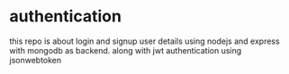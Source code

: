 # authentication
this repo is about login and signup user details using nodejs and express with mongodb as backend.
along with jwt authentication using jsonwebtoken

